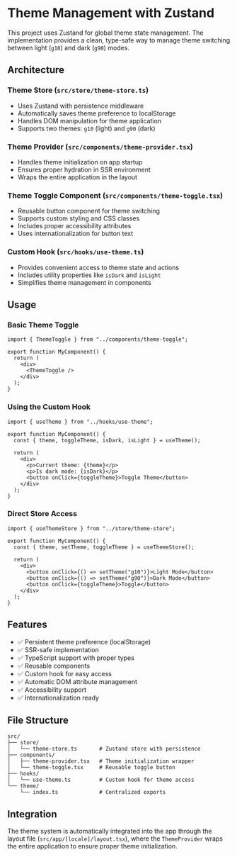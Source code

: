 # Theme Management with Zustand

This project uses Zustand for global theme state management. The implementation provides a clean, type-safe way to manage theme switching between light (`g10`) and dark (`g90`) modes.

## Architecture

### Theme Store (`src/store/theme-store.ts`)

- Uses Zustand with persistence middleware
- Automatically saves theme preference to localStorage
- Handles DOM manipulation for theme application
- Supports two themes: `g10` (light) and `g90` (dark)

### Theme Provider (`src/components/theme-provider.tsx`)

- Handles theme initialization on app startup
- Ensures proper hydration in SSR environment
- Wraps the entire application in the layout

### Theme Toggle Component (`src/components/theme-toggle.tsx`)

- Reusable button component for theme switching
- Supports custom styling and CSS classes
- Includes proper accessibility attributes
- Uses internationalization for button text

### Custom Hook (`src/hooks/use-theme.ts`)

- Provides convenient access to theme state and actions
- Includes utility properties like `isDark` and `isLight`
- Simplifies theme management in components

## Usage

### Basic Theme Toggle

```tsx
import { ThemeToggle } from "../components/theme-toggle";

export function MyComponent() {
  return (
    <div>
      <ThemeToggle />
    </div>
  );
}
```

### Using the Custom Hook

```tsx
import { useTheme } from "../hooks/use-theme";

export function MyComponent() {
  const { theme, toggleTheme, isDark, isLight } = useTheme();

  return (
    <div>
      <p>Current theme: {theme}</p>
      <p>Is dark mode: {isDark}</p>
      <button onClick={toggleTheme}>Toggle Theme</button>
    </div>
  );
}
```

### Direct Store Access

```tsx
import { useThemeStore } from "../store/theme-store";

export function MyComponent() {
  const { theme, setTheme, toggleTheme } = useThemeStore();

  return (
    <div>
      <button onClick={() => setTheme("g10")}>Light Mode</button>
      <button onClick={() => setTheme("g90")}>Dark Mode</button>
      <button onClick={toggleTheme}>Toggle</button>
    </div>
  );
}
```

## Features

- ✅ Persistent theme preference (localStorage)
- ✅ SSR-safe implementation
- ✅ TypeScript support with proper types
- ✅ Reusable components
- ✅ Custom hook for easy access
- ✅ Automatic DOM attribute management
- ✅ Accessibility support
- ✅ Internationalization ready

## File Structure

```
src/
├── store/
│   └── theme-store.ts       # Zustand store with persistence
├── components/
│   ├── theme-provider.tsx   # Theme initialization wrapper
│   └── theme-toggle.tsx     # Reusable toggle button
├── hooks/
│   └── use-theme.ts         # Custom hook for theme access
└── theme/
    └── index.ts             # Centralized exports
```

## Integration

The theme system is automatically integrated into the app through the layout file (`src/app/[locale]/layout.tsx`), where the `ThemeProvider` wraps the entire application to ensure proper theme initialization.
